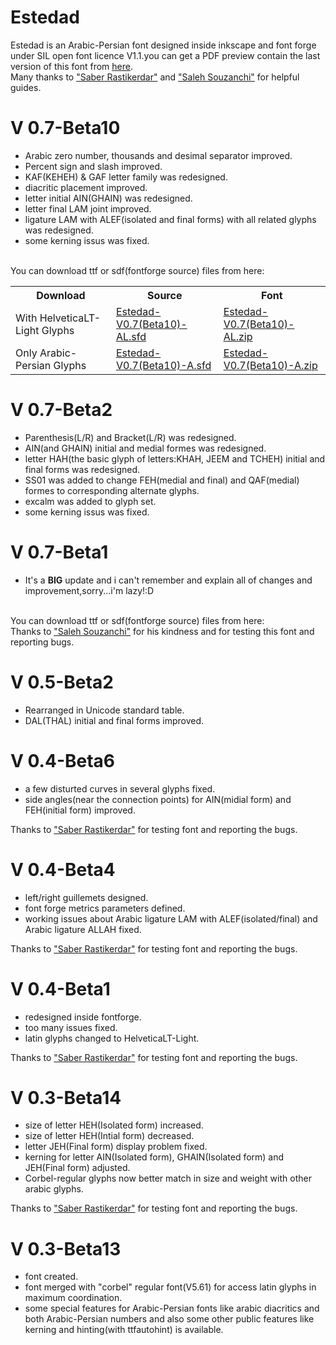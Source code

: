 # Estedad
Estedad is an Arabic-Persian font designed inside inkscape and font forge under SIL open font licence V1.1.you can get a PDF preview contain the last version of this font from <a href="https://github.com/aminabedi68/Estedad/blob/master/V%200.7-Beta10/Preview.pdf">here</a>.
<br />Many thanks to <a href="https://github.com/rastikerdar">"Saber Rastikerdar"</a> and <a href="https://github.com/zoghal">"Saleh Souzanchi"</a> for helpful guides.

# V 0.7-Beta10
<ul>
<li>Arabic zero number, thousands and desimal separator improved.</li>
<li>Percent sign and slash improved.</li>
<li>KAF(KEHEH) & GAF letter family was redesigned.</li>
<li>diacritic placement improved.</li>
<li>letter initial AIN(GHAIN) was redesigned.</li>
<li>letter final LAM joint improved.</li>
<li>ligature LAM with ALEF(isolated and final forms) with all related glyphs was redesigned.</li>
<li>some kerning issus was fixed.</li>
</ul>

<br />
You can download ttf or sdf(fontforge source) files from here:
<br />

<table>
 <tr>
    <th>Download</th>
    <th>Source</th>
    <th>Font</th>
    </tr>
  <tr>
    <td>With HelveticaLT-Light Glyphs</td>
    <td><a href="https://github.com/aminabedi68/Estedad/blob/master/V%200.7-Beta10/With%20HelveticaLT-Light%20Glyphs/Source">Estedad-V0.7(Beta10)-AL.sfd</a></td>
    <td><a href="https://github.com/aminabedi68/Estedad/blob/master/V%200.7-Beta10/With%20HelveticaLT-Light%20Glyphs/Font">Estedad-V0.7(Beta10)-AL.zip</a></td>
</tr>
<tr>
    <td>Only Arabic-Persian Glyphs</td>
    <td><a href="https://github.com/aminabedi68/Estedad/blob/master/V%200.7-Beta10/Only%20Arabic-Persian%20Glyphs/Source">Estedad-V0.7(Beta10)-A.sfd</a></td>
    <td><a href="https://github.com/aminabedi68/Estedad/tree/master/V%200.7-Beta10/Only%20Arabic-Persian%20Glyphs/Font">Estedad-V0.7(Beta10)-A.zip</a></td>
</tr>
</table>

# V 0.7-Beta2
<ul>
<li>Parenthesis(L/R) and Bracket(L/R) was redesigned.</li>
<li>AIN(and GHAIN) initial and medial formes was redesigned.</li>
<li>letter HAH(the basic glyph of letters:KHAH, JEEM and TCHEH) initial and final forms was redesigned.</li>
<li>SS01 was added to change FEH(medial and final) and QAF(medial) formes to corresponding alternate glyphs.</li>
<liwoff format was added to available font format.</li>
<li>excalm was added to glyph set.</li>
<li>some kerning issus was fixed.</li>
</ul>

# V 0.7-Beta1
<ul>
<li>It's a <b>BIG</b> update and i can't remember and explain all of changes and improvement,sorry...i'm lazy!:D</li>
</ul>

<br />
You can download ttf or sdf(fontforge source) files from here:
<br />
Thanks to <a href="https://github.com/zoghal">"Saleh Souzanchi"</a> for his kindness and for testing this font and reporting bugs.


# V 0.5-Beta2
<ul>
<li>Rearranged in Unicode standard table.</li>
<li>DAL(THAL) initial and final forms improved.</li>
</ul>

# V 0.4-Beta6
<ul>
<li>a few disturted curves in several glyphs fixed.</li>
<li>side angles(near the connection points) for AIN(midial form) and FEH(initial form) improved.</li>
</ul>
Thanks to <a href="https://github.com/rastikerdar">"Saber Rastikerdar"</a> for testing font and reporting the bugs.

# V 0.4-Beta4
<ul>
<li>left/right guillemets designed.</li>
<li>font forge metrics parameters defined.</li>
<li>working issues about Arabic ligature LAM with ALEF(isolated/final) and Arabic ligature ALLAH fixed.</li>
</ul>
Thanks to <a href="https://github.com/rastikerdar">"Saber Rastikerdar"</a> for testing font and reporting the bugs.


# V 0.4-Beta1
<ul>
<li>redesigned inside fontforge.</li>
<li>too many issues fixed.</li>
<li>latin glyphs changed to HelveticaLT-Light.</li>
</ul>
Thanks to <a href="https://github.com/rastikerdar">"Saber Rastikerdar"</a> for testing font and reporting the bugs.


# V 0.3-Beta14
<ul>
<li>size of letter HEH(Isolated form) increased.</li>
<li>size of letter HEH(Intial form) decreased.</li>
<li>letter JEH(Final form) display problem fixed.</li>
<li>kerning for letter AIN(Isolated form), GHAIN(Isolated form) and JEH(Final form) adjusted.</li>
<li>Corbel-regular glyphs now better match in size and weight with other arabic glyphs.</li>
</ul>
Thanks to <a href="https://github.com/rastikerdar">"Saber Rastikerdar"</a> for testing font and reporting the bugs.


# V 0.3-Beta13
<ul>
<li>font created.</li>
<li>font merged with "corbel" regular font(V5.61) for access latin glyphs in maximum coordination.</li>
<li>some special features for Arabic-Persian fonts like arabic diacritics and both Arabic-Persian numbers and also some other public features like kerning and hinting(with ttfautohint) is available.</li>
</ul>
